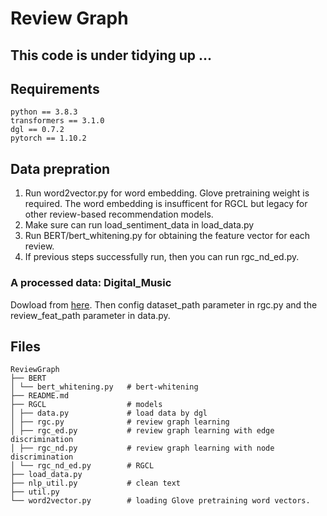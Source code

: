 # Review Graph
## This code is under tidying up ... 

## Requirements

```
python == 3.8.3
transformers == 3.1.0
dgl == 0.7.2
pytorch == 1.10.2
```

## Data prepration

1. Run word2vector.py for word embedding. Glove pretraining weight is required. The word embedding is insufficent for RGCL but legacy for other review-based recommendation models. 
2. Make sure can run load_sentiment_data in load_data.py 
3. Run BERT/bert_whitening.py for obtaining the feature vector for each review.
4. If previous steps successfully run, then you can run rgc_nd_ed.py. 

### A processed data: Digital_Music
Dowload from [here](https://drive.google.com/drive/folders/1OPkb_XLlxDp4otLy5-WKX4j_RvxODPuj?usp=sharing).
Then config dataset_path parameter in rgc.py and the review_feat_path parameter in data.py.

## Files
```
ReviewGraph
├── BERT
│ └── bert_whitening.py   # bert-whitening 
├── README.md
├── RGCL                  # models
│ ├── data.py             # load data by dgl
│ ├── rgc.py              # review graph learning 
│ ├── rgc_ed.py           # review graph learning with edge discrimination
│ ├── rgc_nd.py           # review graph learning with node discrimination
│ └── rgc_nd_ed.py        # RGCL
├── load_data.py		  
├── nlp_util.py           # clean text
├── util.py				
└── word2vector.py        # loading Glove pretraining word vectors.
```
